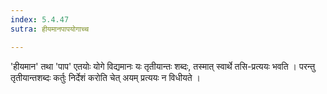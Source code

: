 ```yaml
---
index: 5.4.47
sutra: हीयमानपापयोगाच्च

---
```

'हीयमान' तथा 'पाप' एतयोः योगे विद्यमानः यः तृतीयान्तः शब्दः, तस्मात् स्वार्थे तसि-प्रत्ययः भवति । परन्तु तृतीयान्तशब्दः कर्तुः निर्देशं करोति चेत् अयम् प्रत्ययः न विधीयते । 